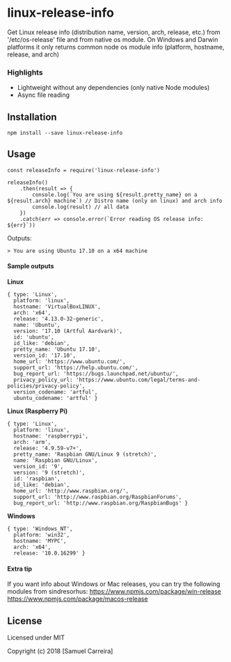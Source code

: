 linux-release-info
=================

Get Linux release info (distribution name, version, arch, release, etc.) from '/etc/os-release' file and from native os module. On Windows and Darwin platforms it only returns common node os module info (platform, hostname, release, and arch)

### Highlights
* Lightweight without any dependencies (only native Node modules)
* Async file reading



## Installation

    npm install --save linux-release-info

## Usage

```
const releaseInfo = require('linux-release-info')

releaseInfo()
    .then(result => {
        console.log(`You are using ${result.pretty_name} on a ${result.arch} machine`) // Distro name (only on linux) and arch info
        console.log(result) // all data
    })
    .catch(err => console.error(`Error reading OS release info: ${err}`))
```
Outputs:
```
> You are using Ubuntu 17.10 on a x64 machine
```

#### Sample outputs
**Linux**
```
{ type: 'Linux',
  platform: 'linux',
  hostname: 'VirtualBoxLINUX',
  arch: 'x64',
  release: '4.13.0-32-generic',
  name: 'Ubuntu',
  version: '17.10 (Artful Aardvark)',
  id: 'ubuntu',
  id_like: 'debian',
  pretty_name: 'Ubuntu 17.10',
  version_id: '17.10',
  home_url: 'https://www.ubuntu.com/',
  support_url: 'https://help.ubuntu.com/',
  bug_report_url: 'https://bugs.launchpad.net/ubuntu/',
  privacy_policy_url: 'https://www.ubuntu.com/legal/terms-and-policies/privacy-policy',
  version_codename: 'artful',
  ubuntu_codename: 'artful' }
```
**Linux (Raspberry Pi)**
```
{ type: 'Linux',
  platform: 'linux',
  hostname: 'raspberrypi',
  arch: 'arm',
  release: '4.9.59-v7+',
  pretty_name: 'Raspbian GNU/Linux 9 (stretch)',
  name: 'Raspbian GNU/Linux',
  version_id: '9',
  version: '9 (stretch)',
  id: 'raspbian',
  id_like: 'debian',
  home_url: 'http://www.raspbian.org/',
  support_url: 'http://www.raspbian.org/RaspbianForums',
  bug_report_url: 'http://www.raspbian.org/RaspbianBugs' }
```
**Windows**
```
{ type: 'Windows_NT',
  platform: 'win32',
  hostname: 'MYPC',
  arch: 'x64',
  release: '10.0.16299' }
```

#### Extra tip
If you want info about Windows or Mac releases, you can try the following modules from sindresorhus:
https://www.npmjs.com/package/win-release
https://www.npmjs.com/package/macos-release


## License
Licensed under MIT

Copyright (c) 2018 [Samuel Carreira]